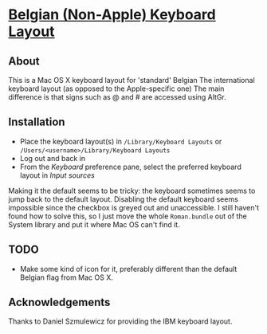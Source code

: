 # [Belgian (Non-Apple) Keyboard Layout](https://el-tramo.be/be-non-apple)

## About

This is a Mac OS X keyboard layout for 'standard' Belgian
The international keyboard layout (as opposed to the Apple-specific one)
The main difference is that signs such as @ and # are accessed using AltGr.

## Installation

- Place the keyboard layout(s)
  in `/Library/Keyboard Layouts`
  or `/Users/<username>/Library/Keyboard Layouts`
- Log out and back in
- From the _Keyboard_ preference pane, select
  the preferred keyboard layout in _Input sources_

Making it the default seems to be tricky: the keyboard sometimes seems to
jump back to the default layout. Disabling the default keyboard seems
impossible since the checkbox is greyed out and unaccessible. I still
haven't found how to solve this, so I just move the whole `Roman.bundle`
out of the System library and put it where Mac OS can't find it.

## TODO

- Make some kind of icon for it, preferably different than the default Belgian flag from Mac OS X.

## Acknowledgements

Thanks to Daniel Szmulewicz for providing the IBM keyboard layout.
